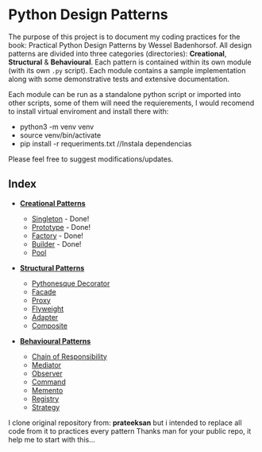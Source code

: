 # Python Design Patterns

The purpose of this project is to document my coding practices for the book:  Practical Python Design Patterns by Wessel Badenhorsof. All design patterns are divided into three categories (directories): **Creational**, **Structural** & **Behavioural**. Each pattern is contained within its own module (with its own `.py` script). Each module contains a sample implementation along with some demonstrative tests and extensive documentation.

Each module can be run as a standalone python script or imported into other scripts, some of them will need the requierements, I would recomend to install virtual enviroment and install there with:
- python3 -m venv venv
- source venv/bin/activate
- pip install -r requeriments.txt   //Instala dependencias

Please feel free to suggest modifications/updates.

## Index

+ [**Creational Patterns**](./creational)
    + [Singleton](./creational/singleton.py) - Done!
    + [Prototype](./creational/prototype.py) - Done!
    + [Factory](./creational/factory.py) - Done!
    + [Builder](./creational/builder.py) - Done!
    + [Pool](./creational/pool.py)

+ [**Structural Patterns**](./structural)
    + [Pythonesque Decorator](./structural/pythonesque_decorator.py)
    + [Facade](./structural/facade.py)
    + [Proxy](./structural/proxy.py)
    + [Flyweight](./structural/flyweight.py)
    + [Adapter](./structural/adapter.py)
    + [Composite](./structural/composite.py)

+ [**Behavioural Patterns**](./behavioural)
    + [Chain of Responsibility](./behavioural/chain_of_responsibility.py)
    + [Mediator](./behavioural/mediator.py)
    + [Observer](./behavioural/observer.py)
    + [Command](./behavioural/command.py)
    + [Memento](./behavioural/memento.py)
    + [Registry](./behavioural/registry.py)
    + [Strategy](./behavioural/strategy.py)

I clone original repository from: **prateeksan** but i intended to replace all code from it to practices every pattern
Thanks man for your public repo, it help me to start with this...